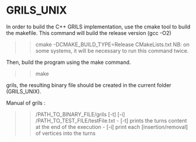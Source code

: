 # GRILS_UNIX

In order to build the C++ GRILS implementation, use the cmake tool to build the makefile.
This command will build the release version (gcc -O2)
>> cmake -DCMAKE_BUILD_TYPE=Release CMakeLists.txt
NB: on some systems, it will be necessary to run this command twice.

Then, build the program using the make command.
>> make

grils, the resulting binary file should be created in the current folder (GRILS_UNIX).

Manual of grils :
>> /PATH_TO_BINARY_FILE/grils [-t] [-i] /PATH_TO_TEST_FILE/testFile.txt
	- [-t] prints the turns content at the end of the execution
	- [-i] print each [insertion/removal] of vertices into the turns